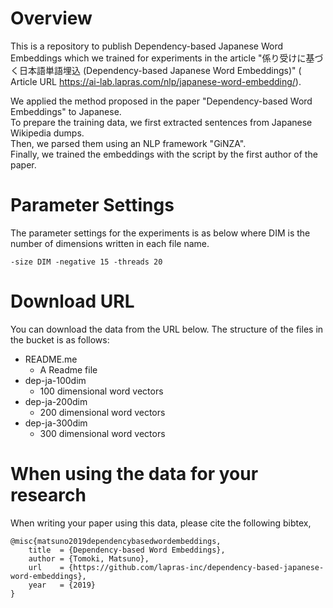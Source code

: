 # Overview
This is a repository to publish Dependency-based Japanese Word Embeddings which we trained for experiments in the article "係り受けに基づく日本語単語埋込 (Dependency-based Japanese Word Embeddings)" ( Article URL https://ai-lab.lapras.com/nlp/japanese-word-embedding/).

We applied the method proposed in the paper "Dependency-based Word Embeddings" to Japanese.  
To prepare the training data, we first extracted sentences from Japanese Wikipedia dumps.  
Then, we parsed them using an NLP framework "GiNZA".  
Finally, we trained the embeddings with the script by the first author of the paper.  

# Parameter Settings
The parameter settings for the experiments is as below where DIM is the number of dimensions written in each file name.
```
-size DIM -negative 15 -threads 20
```

# Download URL
You can download the data from the URL below.
The structure of the files in the bucket is as follows:
- README.me
  - A Readme file
- dep-ja-100dim
  - 100 dimensional word vectors
- dep-ja-200dim
  - 200 dimensional word vectors
- dep-ja-300dim
  - 300 dimensional word vectors

# When using the data for your research
When writing your paper using this data, please cite the following bibtex,


    @misc{matsuno2019dependencybasedwordembeddings,  
        title  = {Dependency-based Word Embeddings},  
        author = {Tomoki, Matsuno},  
        url    = {https://github.com/lapras-inc/dependency-based-japanese-word-embeddings},  
        year   = {2019}  
    }  
